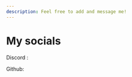 ```yaml
---
description: Feel free to add and message me!
---
```


# My socials

Discord :&#x20;

Github:&#x20;

